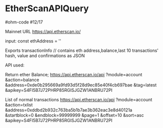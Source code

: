 # EtherScanAPIQuery
#ohm-code
#12/17

Mainnet URL https://api.etherscan.io/

input: const ethAddress = '' 

Exports transactionInfo // contains eth address,balance,last 10 transactions' hash, value and confirmations as JSON



API used:

Return ether Balance;
https://api.etherscan.io/api
   ?module=account
   &action=balance
   &address=0xde0b295669a9fd93d5f28d9ec85e40f4cb697bae
   &tag=latest
   &apikey=S4FI5B7J72PHRP85RGISJGZW1ANBRU72PI
   
   
   List of normal transactions
   https://api.etherscan.io/api
   ?module=account
   &action=txlist
   &address=0xddbd2b932c763ba5b1b7ae3b362eac3e8d40121a
   &startblock=0
   &endblock=99999999
   &page=1
   &offset=10
   &sort=asc
   &apikey=S4FI5B7J72PHRP85RGISJGZW1ANBRU72PI
